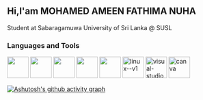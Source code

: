 ## Hi,I'am MOHAMED AMEEN FATHIMA NUHA

Student at Sabaragamuwa University of Sri Lanka @ SUSL

### Languages and Tools
<img height="50" width="50" src="https://img.icons8.com/color/48/000000/c-programming.png" />
<img height="50" width="50" src="https://img.icons8.com/color/48/000000/java-coffee-cup-logo.png" />
<img height="50" width="50" src="https://img.icons8.com/color/48/000000/html-5.png" />
<img height="50" width="50" src="https://img.icons8.com/color/48/000000/css3.png" />
<img height="50" width="50" src="https://img.icons8.com/color/48/000000/mysql-logo.png"/>
<img width="50" height="50" src="https://img.icons8.com/color/48/linux--v1.png" alt="linux--v1"/>
<img width="50" height="50" src="https://img.icons8.com/color/48/visual-studio-code-2019.png" alt="visual-studio-code-2019"/>
<img width="50" height="50" src="https://img.icons8.com/fluency/48/canva.png" alt="canva"/>


[![Ashutosh's github activity graph](https://github-readme-activity-graph.vercel.app/graph?username=mohamedAmeenFathimaNuha&bg_color=000000&color=ffffff&line=808080&point=403d3d&area=true&hide_border=true)](https://github.com/ashutosh00710/github-readme-activity-graph)
